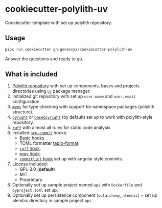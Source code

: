 # cookiecutter-polylith-uv

Cookiecutter template with set up polylith repository.

## Usage

```bash
pipx run cookiecutter gh:genessyx/cookiecutter-polylith-uv
```

Answer the questions and ready to go.

## What is included

1. [Polylith repository](https://github.com/polyfy/polylith) with set up components, bases and projects directories using [`uv`](https://github.com/astral-sh/uv) package manager.
2. Initialized git repository with set up `user.name` and `user.email` configuration.
3. [`mypy`](https://github.com/python/mypy) for type checking with support for namespace packages (polylith structure).
4. [`pyright`](https://github.com/microsoft/pyright) or [`basedpyright`](https://github.com/DetachHead/basedpyright) (by default) set up to work with polylith-style repository.
5. [`ruff`](https://github.com/astral-sh/ruff) with almost all rules for static code analysis.
6. Installed [`pre-commit`](https://github.com/pre-commit/pre-commit) hooks:
    - [Basic hooks](https://github.com/pre-commit/pre-commit-hooks).
    - TOML formatter [taplo-format](https://github.com/ComPWA/taplo-pre-commit).
    - [`ruff` hook](https://github.com/astral-sh/ruff-pre-commit).
    - [`mypy` hook](https://github.com/pre-commit/mirrors-mypy).
    - [`commitlint` hook](https://github.com/alessandrojcm/commitlint-pre-commit-hook) set up with angular style commits.
7. License included:
    - GPL-3.0 (**default**) 
    - MIT 
    - Proprietary
8. Optionally set up sample project named `api` with `Dockerfile` and `pyproject.toml` set up.
9. Optionally set up persistence component (`sqlalchemy`, `alembic`) + set up alembic directory in sample project `api`.